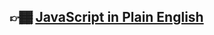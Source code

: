 ## 👉🏾️ [JavaScript in Plain English](https://javascript.plainenglish.io/redis-a-hands-on-introduction-a181b43a32c1)
